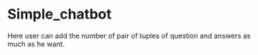 # Simple_chatbot

Here user can add the number of pair of tuples of question and answers as much as he want.
